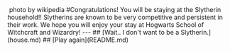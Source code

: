 <img src="https://upload.wikimedia.org/wikipedia/commons/3/34/Slytherin.png" id="reject" alt="" />  
photo by wikipedia
#Congratulations! You will be staying at the Slytherin household!! Slytherins are known to be very competitive and persistent in their work. We hope you will enjoy your stay at Hogwarts School of Witchcraft and Wizardry!
---
## [Wait.. I don't want to be a Slytherin.](house.md)
## [Play again](README.md)